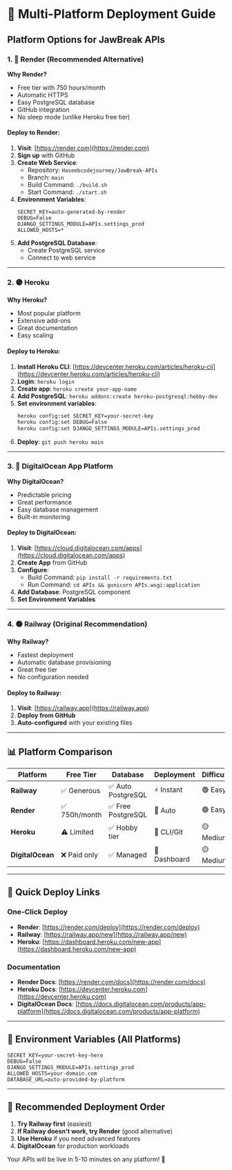 # 🚀 Multi-Platform Deployment Guide

## Platform Options for JawBreak APIs

### 1. 🌈 **Render (Recommended Alternative)**

**Why Render?**
- Free tier with 750 hours/month
- Automatic HTTPS
- Easy PostgreSQL database
- GitHub integration
- No sleep mode (unlike Heroku free tier)

#### Deploy to Render:

1. **Visit**: [https://render.com](https://render.com)
2. **Sign up** with GitHub
3. **Create Web Service**:
   - Repository: `Haseebcodejourney/JawBreak-APIs`
   - Branch: `main`
   - Build Command: `./build.sh`
   - Start Command: `./start.sh`
4. **Environment Variables**:
   ```env
   SECRET_KEY=auto-generated-by-render
   DEBUG=False
   DJANGO_SETTINGS_MODULE=APIs.settings_prod
   ALLOWED_HOSTS=*
   ```
5. **Add PostgreSQL Database**:
   - Create PostgreSQL service
   - Connect to web service

---

### 2. 🟣 **Heroku**

**Why Heroku?**
- Most popular platform
- Extensive add-ons
- Great documentation
- Easy scaling

#### Deploy to Heroku:

1. **Install Heroku CLI**: [https://devcenter.heroku.com/articles/heroku-cli](https://devcenter.heroku.com/articles/heroku-cli)
2. **Login**: `heroku login`
3. **Create app**: `heroku create your-app-name`
4. **Add PostgreSQL**: `heroku addons:create heroku-postgresql:hobby-dev`
5. **Set environment variables**:
   ```bash
   heroku config:set SECRET_KEY=your-secret-key
   heroku config:set DEBUG=False
   heroku config:set DJANGO_SETTINGS_MODULE=APIs.settings_prod
   ```
6. **Deploy**: `git push heroku main`

---

### 3. 🔵 **DigitalOcean App Platform**

**Why DigitalOcean?**
- Predictable pricing
- Great performance
- Easy database management
- Built-in monitoring

#### Deploy to DigitalOcean:

1. **Visit**: [https://cloud.digitalocean.com/apps](https://cloud.digitalocean.com/apps)
2. **Create App** from GitHub
3. **Configure**:
   - Build Command: `pip install -r requirements.txt`
   - Run Command: `cd APIs && gunicorn APIs.wsgi:application`
4. **Add Database**: PostgreSQL component
5. **Set Environment Variables**

---

### 4. 🟢 **Railway (Original Recommendation)**

**Why Railway?**
- Fastest deployment
- Automatic database provisioning
- Great free tier
- No configuration needed

#### Deploy to Railway:

1. **Visit**: [https://railway.app](https://railway.app)
2. **Deploy from GitHub**
3. **Auto-configured** with your existing files

---

## 📊 **Platform Comparison**

| Platform | Free Tier | Database | Deployment | Difficulty |
|----------|-----------|----------|------------|------------|
| **Railway** | ✅ Generous | ✅ Auto PostgreSQL | ⚡ Instant | 🟢 Easy |
| **Render** | ✅ 750h/month | ✅ Free PostgreSQL | 🔄 Auto | 🟢 Easy |
| **Heroku** | ⚠️ Limited | ✅ Hobby tier | 🔄 CLI/Git | 🟡 Medium |
| **DigitalOcean** | ❌ Paid only | ✅ Managed | 🔄 Dashboard | 🟡 Medium |

---

## 🎯 **Quick Deploy Links**

### **One-Click Deploy**
- **Render**: [https://render.com/deploy](https://render.com/deploy)
- **Railway**: [https://railway.app/new](https://railway.app/new)
- **Heroku**: [https://dashboard.heroku.com/new-app](https://dashboard.heroku.com/new-app)

### **Documentation**
- **Render Docs**: [https://render.com/docs](https://render.com/docs)
- **Heroku Docs**: [https://devcenter.heroku.com](https://devcenter.heroku.com)
- **DigitalOcean Docs**: [https://docs.digitalocean.com/products/app-platform](https://docs.digitalocean.com/products/app-platform)

---

## 🔑 **Environment Variables (All Platforms)**

```env
SECRET_KEY=your-secret-key-here
DEBUG=False
DJANGO_SETTINGS_MODULE=APIs.settings_prod
ALLOWED_HOSTS=your-domain.com
DATABASE_URL=auto-provided-by-platform
```

---

## 🚀 **Recommended Deployment Order**

1. **Try Railway first** (easiest)
2. **If Railway doesn't work, try Render** (good alternative)
3. **Use Heroku** if you need advanced features
4. **DigitalOcean** for production workloads

Your APIs will be live in 5-10 minutes on any platform! 🎉
